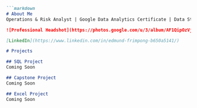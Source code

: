 ```markdown
```markdown
# About Me
Operations & Risk Analyst | Google Data Analytics Certificate | Data Storytelling & Reporting | SQL, Excel & Power BI

![Professional Headshot](https://photos.google.com/u/3/album/AF1QipOzVjZietBuj7C51sMlFYNawpVeR5VygMGCYTeh/photo/AF1QipOeo2o4iCXfplJB9zupMjgdf9y6atfueya8alMX)

[LinkedIn](https://www.linkedin.com/in/edmund-frimpong-b650a5141/)

# Projects

## SQL Project
Coming Soon

## Capstone Project
Coming Soon

## Excel Project
Coming Soon
```